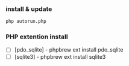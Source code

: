### install & update
```sh
php autorun.php
```

### PHP extention install
- [ ] [pdo_sqlite]  - phpbrew ext install pdo_sqlite
- [ ] [sqlite3]     - phpbrew ext install sqlite3
